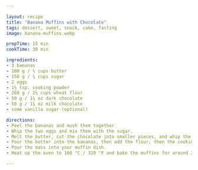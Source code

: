 ```yaml
---

layout: recipe
title: "Banana Muffins with Chocolate"
tags: dessert, sweet, snack, cake, fasting
image: banana-muffins.webp

prepTime: 15 min
cookTime: 30 min

ingredients:
- 3 bananas
- 100 g / ½ cups butter
- 150 g / ¾ cups sugar
- 2 eggs
- 1½ tsp. cooking powder
- 260 g / 2⅛ cups wheat flour
- 50 g / 1¾ oz dark chocolate
- 50 g / 1¾ oz milk chocolate
- some vanilla sugar (optional)

directions:
- Peel the bananas and mush them together.
- Whip the two eggs and mix them with the sugar.
- Melt the butter, cut the chocolate into smaller pieces, and whip the eggs.
- Pour the butter into the bananas, then add the flour, then the cooking powder, the chocolate, the whipped eggs and sugar, and the optional vanilla sugar; stirring it all the time.
- Pour the mass into your muffin dish.
- Heat up the oven to 160 °C / 320 °F and bake the muffins for around 20-30 minutes at 170 °C / 340 °F.

---
```

